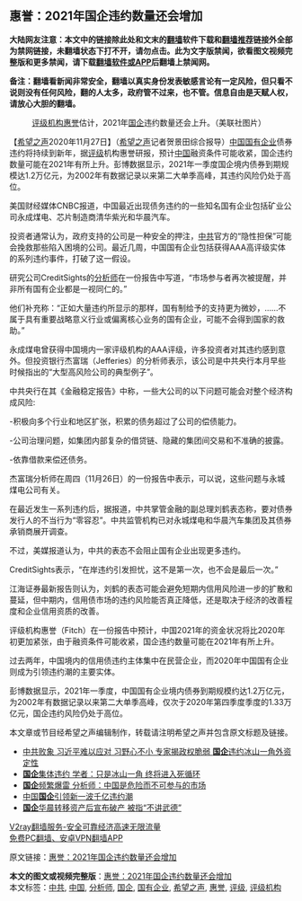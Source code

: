  <h2>惠誉：2021年国企违约数量还会增加</h2> <p class="notice"><b>大陆网友注意：本文中的链接除此处和文末的<a href="https://github.com/bannedbook/fanqiang" >翻墙</a>软件下载和<a href="https://github.com/killgcd/justmysocks/blob/master/README.md">翻墙推荐</a>链接外全部为禁网链接，未翻墙状态下打不开，请勿点击。此为文字版禁闻，欲看图文视频完整版和更多禁闻，请下载<a href="https://github.com/bannedbook/fanqiang">翻墙软件或APP</a>后翻墙上禁闻网。</p><p>备注：翻墙看新闻非常安全，翻墙以真实身份发表敏感言论有一定风险，但只看不说则没有任何风险，翻的人太多，政府管不过来，也不管。信息自由是天赋人权，请放心大胆的翻墙。</b></p>  <div class="entry"> <figure><figcaption><a href="https://www.bannedbook.org/bnews/tag/%E8%AF%84%E7%BA%A7%E6%9C%BA%E6%9E%84/" class="st_tag internal_tag" rel="tag" title="标签 评级机构 下的日志">评级机构</a><a href="https://www.bannedbook.org/bnews/tag/%E6%83%A0%E8%AA%89/" class="st_tag internal_tag" rel="tag" title="标签 惠誉 下的日志">惠誉</a>估计，2021年<a href="https://www.bannedbook.org/bnews/tag/%E5%9B%BD%E4%BC%81/" class="st_tag internal_tag" rel="tag" title="标签 国企 下的日志">国企</a>违约数量还会上升。（美联社图片）</figcaption></figure> <p>【<span class='wp_keywordlink_affiliate'><a href="https://www.soundofhope.org" title="希望之声" target="_blank">希望之声</a></span>2020年11月27日】（<a href="https://www.bannedbook.org/bnews/tag/%e5%b8%8c%e6%9c%9b%e4%b9%8b%e5%a3%b0/" class="st_tag internal_tag" rel="tag" title="标签 希望之声 下的日志">希望之声</a>记者贺景田综合报导）<span class='wp_keywordlink_affiliate'><a href="https://www.bannedbook.org/" title="中国" target="_blank">中国</a></span><a href="https://www.bannedbook.org/bnews/tag/%E5%9B%BD%E6%9C%89%E4%BC%81%E4%B8%9A/" class="st_tag internal_tag" rel="tag" title="标签 国有企业 下的日志">国有企业</a>债券违约将持续到新年，据<a href="https://www.bannedbook.org/bnews/tag/%E8%AF%84%E7%BA%A7/" class="st_tag internal_tag" rel="tag" title="标签 评级 下的日志">评级</a>机构惠誉研报，预计<a href="https://www.bannedbook.org/bnews/tag/%E4%B8%AD%E5%9B%BD/" class="st_tag internal_tag" rel="tag" title="标签 中国 下的日志">中国</a>融资条件可能收紧，国企违约数量可能在2021年有所上升。彭博数据显示，2021年一季度国企境内债券到期规模达1.2万亿元，为2002年有数据记录以来第二大单季高峰，其违约风险仍处于高位。</p> <p>美国财经媒体CNBC报道，中国最近出现债务违约的一些知名国有企业包括矿业公司永成煤电、芯片制造商清华紫光和华晨汽车。</p> <p>投资者通常认为，政府支持的公司是一种安全的押注，<a href="https://www.bannedbook.org/bnews/tag/%e4%b8%ad%e5%85%b1/" class="st_tag internal_tag" rel="tag" title="标签 中共 下的日志">中共</a>官方的“隐性担保”可能会挽救那些陷入困境的公司。最近几周，中国国有企业包括获得AAA高评级实体的系列违约事件，打破了这一假设。</p> <p>研究公司CreditSights的<a href="https://www.bannedbook.org/bnews/tag/%E5%88%86%E6%9E%90%E5%B8%88/" class="st_tag internal_tag" rel="tag" title="标签 分析师 下的日志">分析师</a>在一份报告中写道，“市场参与者再次被提醒，并非所有国有企业都是一视同仁的。”</p> <p>他们补充称：“正如大量违约所显示的那样，国有制给予的支持更为微妙，……不属于具有重要战略意义行业或偏离核心业务的国有企业，可能不会得到国家的救助。”</p>  <p>永成煤电曾获得中国境内一家评级机构的AAA评级，许多投资者对其违约感到意外。但投资银行杰富瑞（Jefferies）的分析师表示，该公司是中共央行本月早些时候指出的“大型高风险公司的典型例子”。</p> <p>中共央行在其《金融稳定报告》中称，一些大公司的以下问题可能会对整个经济构成风险:</p> <p>-积极向多个行业和地区扩张，积累的债务超过了公司的偿债能力。</p> <p>-公司治理问题，如集团内部复杂的借贷链、隐藏的集团间交易和不准确的披露。</p> <p>-依靠借款来偿还债务。</p>  <p>杰富瑞分析师在周四（11月26日）的一份报告中表示，可以说，这些问题与永城煤电公司有关。</p> <p>在最近发生一系列违约后，据报道，中共掌管金融的副总理刘鹤表态称，要对债券发行人的不当行为“零容忍”。中共监管机构已对永城煤电和华晨汽车集团及其债券承销商展开调查。</p> <p>不过，美媒报道认为，中共的表态不会阻止国有企业出现更多违约。</p> <p>CreditSights表示，“在岸违约引发担忧，这不是第一次，也不会是最后一次。”</p> <p>江海证券最新报告则认为，刘鹤的表态可能会避免短期内信用风险进一步的扩散和蔓延，但中期内，信用债市场的违约风险能否真正降低，还是取决于经济的改善程度和企业信用资质的改善。</p>  <p>评级机构惠誉（Fitch）在一份报告中预计，中国2021年的资金状况将比2020年初更加紧张，由于融资条件可能收紧，国企违约数量可能在2021年有所上升。</p> <p>过去两年，中国境内的信用债违约主体集中在民营企业，而2020年中国国有企业则成为引领违约潮的主要实体。</p> <p>彭博数据显示，2021年一季度，中国国有企业境内债券到期规模约达1.2万亿元，为2002年有数据记录以来第二大单季高峰，仅次于2020年第四季度季度的1.33万亿元，国企违约风险仍处于高位。</p> <p>本文章或节目经希望之声编辑制作，转载请注明希望之声并包含原文标题及链接。</p> <ul class='op-related-articles' title='相关阅读'> <li><a href='https://www.bannedbook.org/bnews/cnnews/20201127/1438127.html' target='_blank'>中共败象 习近平难以应对 习野心不小 专家揭政权脆弱 <b>国企</b>违约冰山一角外资定性</a></li> <li><a href='https://www.bannedbook.org/bnews/comments/20201127/1437731.html' target='_blank'><b>国企</b>集体违约 学者：只是冰山一角 终将进入死循环</a></li> <li><a href='https://www.bannedbook.org/bnews/cnnews/20201126/1437148.html' target='_blank'><b>国企</b>频繁爆雷 分析师：中国是危险而不可参与的市场</a></li> <li><a href='https://www.bannedbook.org/bnews/comments/20201125/1436557.html' target='_blank'>中国<b>国企</b>引领新一波千亿违约潮</a></li> <li><a href='https://www.bannedbook.org/bnews/comments/20201125/1436543.html' target='_blank'><b>国企</b>华晨转移资产后宣布破产 被指“不讲武德”</a></li> </ul> <p class="texttj"> <a href="https://www.bannedbook.org/forum23/topic22702.html" target="_blank">V2ray翻墙服务-安全可靠经济高速无限流量</a><br/> <a href="https://github.com/bannedbook/fanqiang/wiki/%E7%A6%81%E9%97%BB%E7%BD%91%E5%AE%89%E5%8D%93%E7%BF%BB%E5%A2%99%E6%96%B0%E9%97%BBAPP" target="_blank">免费PC翻墙、安卓VPN翻墙APP</a></p><p>原文链接：<a class="src_link"  href="https://www.soundofhope.org/post/447610" target="_blank">惠誉：2021年国企违约数量还会增加</a></p> <a name='sharetosocial'></a>       <div><b>本文的图文或视频完整版</b>：<a href='https://www.bannedbook.org/bnews/comments/20201128/1438344.html'>惠誉：2021年国企违约数量还会增加</a></div>  </div><!--END ENTRY--> <div class="postfooter"> <div>本文标签：<a href="https://www.bannedbook.org/bnews/tag/%e4%b8%ad%e5%85%b1/" rel="tag">中共</a>, <a href="https://www.bannedbook.org/bnews/tag/%E4%B8%AD%E5%9B%BD/" rel="tag">中国</a>, <a href="https://www.bannedbook.org/bnews/tag/%E5%88%86%E6%9E%90%E5%B8%88/" rel="tag">分析师</a>, <a href="https://www.bannedbook.org/bnews/tag/%E5%9B%BD%E4%BC%81/" rel="tag">国企</a>, <a href="https://www.bannedbook.org/bnews/tag/%E5%9B%BD%E6%9C%89%E4%BC%81%E4%B8%9A/" rel="tag">国有企业</a>, <a href="https://www.bannedbook.org/bnews/tag/%e5%b8%8c%e6%9c%9b%e4%b9%8b%e5%a3%b0/" rel="tag">希望之声</a>, <a href="https://www.bannedbook.org/bnews/tag/%E6%83%A0%E8%AA%89/" rel="tag">惠誉</a>, <a href="https://www.bannedbook.org/bnews/tag/%E8%AF%84%E7%BA%A7/" rel="tag">评级</a>, <a href="https://www.bannedbook.org/bnews/tag/%E8%AF%84%E7%BA%A7%E6%9C%BA%E6%9E%84/" rel="tag">评级机构</a></div>  </div><!--END POSTFOOTER--> 